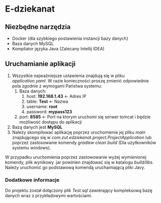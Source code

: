 # E-dziekanat

## Niezbędne narzędzia 
- Docker (dla szybkiego postawienia instancji bazy danych)
- Baza danych MySQL 
- Kompliator języka Java (Zalecany Intellij IDEA)


## Uruchamianie aplikacji 
1.  Wszystkie najważniejsze ustawienia znajdują się w pliku _application.yaml_. W razie konieczności proszę zmienić odpowiednie pola zgodnie z wymogami Państwa systemu:
    1.  Baza danych:
        1.  host: **192.168.1.43** ← Adres IP
        2.  table: **Test** ← Nazwa
        3.  username: **root** 
        4.  password: **mypass123**
    2.  port: **8585** ← Port na którym uruchomi się serwer tomcat i będzie możliwość dostępu do aplikacji 
2.  Bazą danych jest **MySQL**
3.  Należy skompilować aplikację poprzez uruchomienie jej pliku _main_ znajdującego się w _com.zut.edziekanat.project.ProjectApplication_ 
   lub poprzez zastosowanie komendy _gradlew clean build_ (Dla użytkowników systemu windows).
   
   W przypadku uruchomienia poprzez zastowowanie wyżej wymienionej komendy, plik wynikowy .jar powinien znajdować się w katalogu _build/libs_. Należy uruchomić go podstawową komendą uruchamiającą pliki Javy.

### Dodatkowe informacje
Do projektu został dołączony plik _Test.sql_ zawierający kompleksową bazę danych wraz z przykładowymi wartościami. 